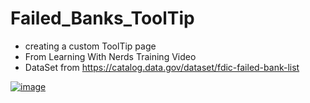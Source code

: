 # Failed_Banks_ToolTip
* creating a custom ToolTip page
* From Learning With Nerds Training Video
* DataSet from https://catalog.data.gov/dataset/fdic-failed-bank-list

[![image](https://user-images.githubusercontent.com/51466879/122686461-17138700-d1df-11eb-9cff-87d97b6f2691.png)](https://app.powerbi.com/view?r=eyJrIjoiNmRkZTQ3NGYtMzkwZC00MWZlLThkY2YtNmViNTZhMmUwYWZhIiwidCI6IjA1ZmQ0ZTcwLTg4ZWQtNGEyMS05ZGZlLTYzNmQ1Zjg5ODQyYSIsImMiOjZ9&pageName=ReportSection)
